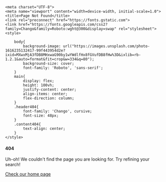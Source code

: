 <!DOCTYPE html>
<html lang="en">
<head>
   
    <meta charset="UTF-8">
    <meta name="viewport" content="width=device-width, initial-scale=1.0">
    <title>Page Not Found</title>
    <link rel="preconnect" href="https://fonts.gstatic.com">
    <link href="https://fonts.googleapis.com/css2?family=Chango&family=Roboto:wght@300&display=swap" rel="stylesheet">
    <style>
        
        body{
            background-image: url("https://images.unsplash.com/photo-1616235132417-99f443954d2e?ixid=MXwxMjA3fDB8MHxwaG90by1wYWdlfHx8fGVufDB8fHw%3D&ixlib=rb-1.2.1&auto=format&fit=crop&w=334&q=80");
            background-size: cover;
            font-family: 'Roboto', 'sans-serif';
        }
        main{
            display: flex;
            height: 100vh;
            justify-content: center;
            align-items: center;
            flex-direction: column;
        }
        .header404{
            font-family: 'Chango', cursive;
            font-size: 48px;
        }
        .content404{
            text-align: center;
        }
    </style>
</head>
<body>
    <main>
        <h4 class="header404">404</h4>
        <div class="content-404">
            Uh-oh! We couldn't find the page you are looking for. Try refining your search!
        </div>
        <p>
            <a href="/">Check our home page</a>
        </p>
    </main>
    
</body>
</html>

